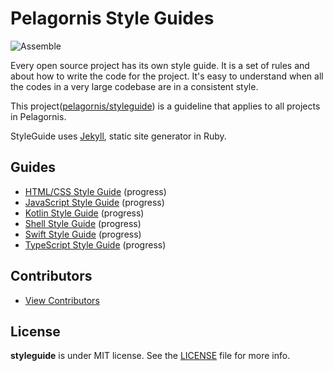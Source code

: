 # Pelagornis Style Guides

![Assemble](https://img.shields.io/badge/project-assemble-green.svg?colorA=303033&colorB=F2F562&label=Pelagornis)

Every open source project has its own style guide.
It is a set of rules and about how to write the code for the project.
It's easy to understand when all the codes in a very large codebase are in a consistent style.

This project([pelagornis/styleguide](https://github.com/pelagornis/styleguide)) is a guideline that applies to all projects in Pelagornis.

StyleGuide uses [Jekyll](https://jekyllrb.com), static site generator in Ruby.

## Guides
- [HTML/CSS Style Guide](https://pelagornis.github.io/styleguide/htmlcssguide/) (progress)
- [JavaScript Style Guide](https://pelagornis.github.io/styleguide/javascriptguide/) (progress)
- [Kotlin Style Guide](https://pelagornis.github.io/styleguide/kotlinguide/) (progress)
- [Shell Style Guide](https://pelagornis.github.io/styleguide/shellguide/) (progress)
- [Swift Style Guide](https://pelagornis.github.io/styleguide/swiftguide/) (progress)
- [TypeScript Style Guide](https://pelagornis.github.io/styleguide/typescriptguide/) (progress)


## Contributors

- [View Contributors](https://github.com/pelagornis/styleguide/graphs/contributors)

## License 

**styleguide** is under MIT license. See the [LICENSE](LICENSE) file for more info.
